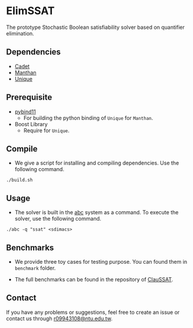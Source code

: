 # ElimSSAT

The prototype Stochastic Boolean satisfiability solver based on quantifier elimination.

## Dependencies

- [Cadet](https://github.com/MarkusRabe/cadet.git)
- [Manthan](https://github.com/meelgroup/manthan.git)
- [Unique](https://github.com/fslivovsky/unique.git)

## Prerequisite

- [pybind11](https://github.com/pybind/pybind11)
    * For building the python binding of `Unique` for `Manthan`.
- Boost Library
    - Require for `Unique`.

## Compile

- We give a script for installing and compiling dependencies. Use the following command.
```
./build.sh
```

## Usage

- The solver is built in the [abc](https://github.com/berkeley-abc/abc.git) system as a command.
To execute the solver, use the following command.
```
./abc -q "ssat" <sdimacs>
```

## Benchmarks

- We provide three toy cases for testing purpose. You can found them in `benchmark` folder.

- The full benchmarks can be found in the repository of [ClauSSAT](git@github.com:NTU-ALComLab/ClauSSat.git).

## Contact

If you have any problems or suggestions, feel free to create an issue or contact us through r09943108@ntu.edu.tw.
